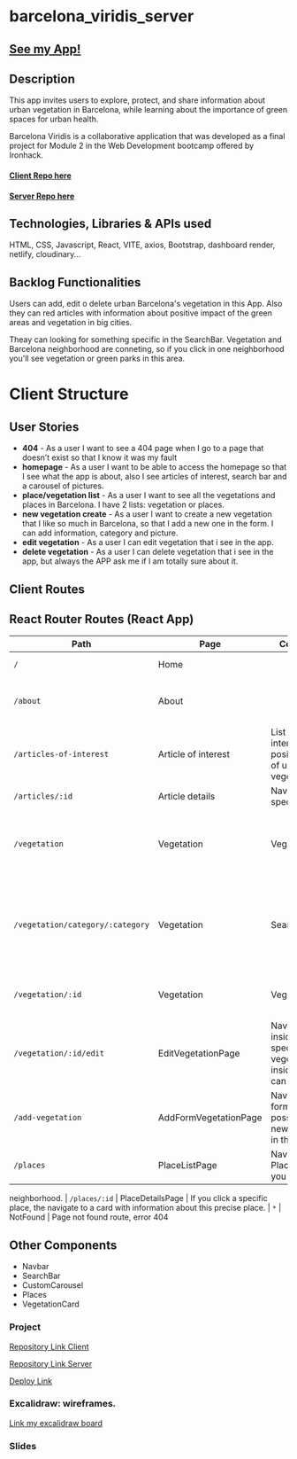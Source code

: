 # barcelona_viridis_server

## [See my App!](https://barcelonaviridis.netlify.app/)


## Description
This app invites users to explore, protect, and share information about urban vegetation in Barcelona, while learning about the importance of green spaces for urban health.

Barcelona Viridis is a collaborative application that was developed as a final project for Module 2 in the Web Development bootcamp offered by Ironhack.

#### [Client Repo here](https://github.com/AmaliaBM/barcelona_viridis_app)
#### [Server Repo here](https://github.com/AmaliaBM/barcelona_viridis_server)

## Technologies, Libraries & APIs used

HTML, CSS, Javascript, React, VITE, axios, Bootstrap, dashboard render,  netlify, cloudinary...

## Backlog Functionalities

Users can add, edit o delete urban Barcelona's vegetation in this App. 
Also they can red articles with information about positive impact of the green areas and vegetation in big cities. 

Theay can looking for something specific in the SearchBar. 
Vegetation and Barcelona neighborhood are conneting, so if you click in one neighborhood you'll see vegetation or green parks in this area. 

# Client Structure

## User Stories


- **404** - As a user I want to see a 404 page when I go to a page that doesn’t exist so that I know it was my fault 
- **homepage** - As a user I want to be able to access the homepage so that I see what the app is about, also I see articles of interest, search bar and a carousel of pictures.
- **place/vegetation list** - As a user I want to see all the vegetations and places in Barcelona. I have 2 lists: vegetation or places. 
- **new vegetation create** - As a user I want to create a new vegetation that I like so much in Barcelona, so that I add a new one in the form. I can add information, category and picture. 
- **edit vegetation** - As a user I can edit vegetation that i see in the app.
- **delete vegetation** - As a user I can delete vegetation that i see in the app, but always the APP ask me if I am totally sure about it.


## Client Routes

## React Router Routes (React App)
| Path                      | Page            | Components        | Behavior                                                      |
| ------------------------- | ----------------| ----------------  |  ------------------------------------------------------------  |
| `/`                       | Home            |                   | Home page                                                     |
| `/about`                  | About          |                     | About me and a link to my linkedin.
| `/articles-of-interest`   | Article of interest           |      List articles of interest about positive impact of urban vegetation.
| `/articles/:id`                | Article details         | Navigate to an specific article.
| `/vegetation`             | Vegetation        | Vegetation | Shows all vegetation available in APP from Barcelona
| `/vegetation/category/:category`             | Vegetation       |  SearchBar                 | A searchbar to looking for category inside of the vegetation                                    |
| `/vegetation/:id`       | Vegetation   | Vegetationdetails         | Navigate to an specific vegetation.
| `/vegetation/:id/edit`       | EditVegetationPage          | Navigate to inside an specific vegetation and inside of this you can edit all info. 
| `/add-vegetation`       | AddFormVegetationPage         | Navigate to a form. Here it is possible add new vegetation in the APP.  
| `/places`       | PlaceListPage          | Navigate to Places List, here you can see all 
neighborhood.
| `/places/:id`       | PlaceDetailsPage          | If you click a specific place, the navigate to a card with information about this precise place.
| `*`       | NotFound          | Page not found route, error 404
## Other Components

- Navbar
- SearchBar
- CustomCarousel
- Places
- VegetationCard
  
### Project

[Repository Link Client](https://github.com/AmaliaBM/barcelona_viridis_app)

[Repository Link Server](https://github.com/AmaliaBM/barcelona_viridis_server)

[Deploy Link](https://barcelonaviridis.netlify.app/)

### Excalidraw: wireframes.

[Link my excalidraw board](https://excalidraw.com/#json=NVqOeU41E53FEVrCpBbDi,Mfr7oNH4Y0k8ekAgsnzNGA)

### Slides
